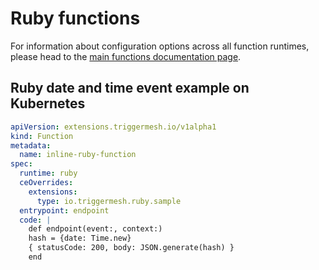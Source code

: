 # Ruby functions

For information about configuration options across all function runtimes, please head to the [main functions documentation page](index.md).

## Ruby date and time event example on Kubernetes

```YAML
apiVersion: extensions.triggermesh.io/v1alpha1
kind: Function
metadata:
  name: inline-ruby-function
spec:
  runtime: ruby
  ceOverrides:
    extensions:
      type: io.triggermesh.ruby.sample
  entrypoint: endpoint
  code: |
    def endpoint(event:, context:)
    hash = {date: Time.new}
    { statusCode: 200, body: JSON.generate(hash) }
    end
```
